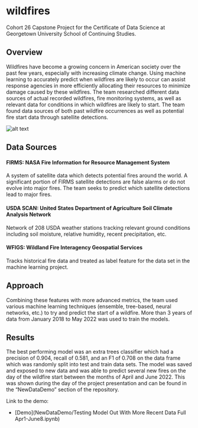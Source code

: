 # wildfires
Cohort 26 Capstone Project for the Certificate of Data Science at Georgetown University School of Continuing Studies.

## Overview

Wildfires have become a growing concern in American society over the past few years, especially with increasing climate change. Using machine learning to accurately predict when wildfires are likely to occur can assist response agencies in more efficiently allocating their resources to minimize damage caused by these wildfires. The team researched different data sources of actual recorded wildfires, fire monitoring systems, as well as relevant data for conditions in which wildfires are likely to start.
The team found data sources of both past wildfire occurrences as well as potential fire start data through satellite detections. 

![alt text](https://github.com/georgetown-analytics/wildfires/blob/main/figures/ProjectPipeline.PNG)

## Data Sources 

#### FIRMS: NASA Fire Information for Resource Management System 
A system of satellite data which detects potential fires around the world. A significant portion of FIRMS satellite detections are false alarms or do not evolve into major fires. The team seeks to predict which satellite detections lead to major fires.

#### USDA SCAN: United States Department of Agriculture Soil Climate Analysis Network
Network of 208 USDA weather stations tracking relevant ground conditions including soil moisture, relative humidity, recent precipitation, etc.

#### WFIGS: Wildland Fire Interagency Geospatial Services 
Tracks historical fire data and treated as label feature for the data set in the machine learning project.

## Approach
Combining these features with more advanced metrics, the team used various machine learning techniques (ensemble, tree-based, neural networks, etc.) to try and predict the start of a wildfire. More than 3 years of data from January 2018 to May 2022 was used to train the models.

## Results
The best performing model was an extra trees classifier which had a precision of 0.904, recall of 0.581, and an F1 of 0.708 on the data frame which was randomly split into test and train data sets. The model was saved and exposed to new data and was able to predict several new fires on the day of the wildfire start between the months of April and June 2022. This was shown during the day of the project presentation and can be found in the “NewDataDemo” section of the repository.

Link to the demo:
* [Demo](NewDataDemo/Testing Model Out With More Recent Data Full Apr1-June8.ipynb)
